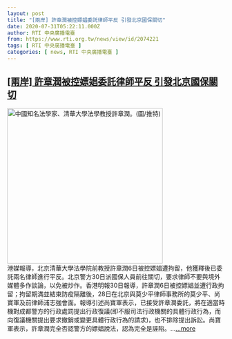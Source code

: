 ```yaml
---
layout: post
title: "[兩岸] 許章潤被控嫖娼委託律師平反 引發北京國保關切"
date: 2020-07-31T05:22:11.000Z
author: RTI 中央廣播電臺
from: https://www.rti.org.tw/news/view/id/2074221
tags: [ RTI 中央廣播電臺 ]
categories: [ news, RTI 中央廣播電臺 ]
---
```

<!--1596172931000-->
[[兩岸] 許章潤被控嫖娼委託律師平反 引發北京國保關切](https://www.rti.org.tw/news/view/id/2074221)
------

<div>
<img src="https://static.rti.org.tw/assets/thumbnails/2020/07/17/fe1b6bfbd4cc94f9282e1d03d31cf61d.jpg" width="360" alt="中國知名法學家、清華大學法學教授許章潤。(圖/推特)" title="中國知名法學家、清華大學法學教授許章潤。(圖/推特)"><br>港媒報導，北京清華大學法學院前教授許章潤6日被控嫖娼遭拘留，他獲釋後已委託兩名律師進行平反。北京警方30日派國保人員前往關切，要求律師不要與境外媒體多作談論，以免被炒作。香港明報30日報導，許章潤6日被控嫖娼並遭行政拘留；拘留期滿並結束防疫隔離後，28日在北京與莫少平律師事務所的莫少平、尚寶軍及前律師浦志強會面。報導引述尚寶軍表示，已接受許章潤委託，將在適當時機對成都警方的行政處罰提出行政復議(即不服司法行政機關的具體行政行為，而向復議機關提出要求撤銷或變更具體行政行為的請求)，也不排除提出訴訟。尚寶軍表示，許章潤完全否認警方的嫖娼說法，認為完全是誣陷。...<a target="_blank" href="https://www.rti.org.tw/news/view/id/2074221">...more</a>
</div>
